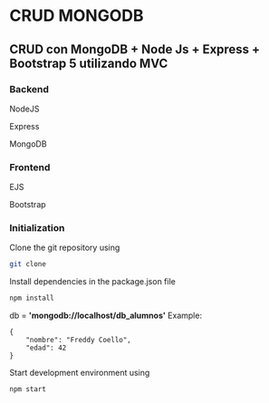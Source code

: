 # CRUD MONGODB

## CRUD con MongoDB + Node Js + Express + Bootstrap 5 utilizando MVC


### Backend

NodeJS

Express

MongoDB


### Frontend

EJS

Bootstrap


### Initialization

Clone the git repository using 

```sh
git clone
```

Install dependencies in the package.json file

```sh
npm install
```

db = **'mongodb://localhost/db\_alumnos'**
Example:

    {
        "nombre": "Freddy Coello",
        "edad": 42
    }
    

Start development environment using 

```sh
npm start
```


